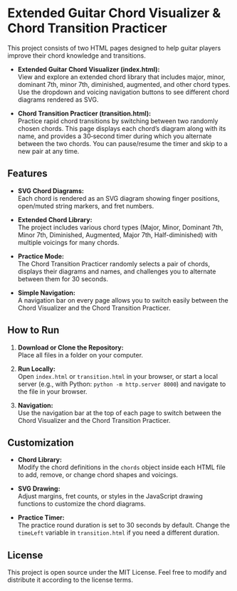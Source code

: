 # Extended Guitar Chord Visualizer & Chord Transition Practicer

This project consists of two HTML pages designed to help guitar players improve their chord knowledge and transitions.

- **Extended Guitar Chord Visualizer (index.html):**  
  View and explore an extended chord library that includes major, minor, dominant 7th, minor 7th, diminished, augmented, and other chord types. Use the dropdown and voicing navigation buttons to see different chord diagrams rendered as SVG.

- **Chord Transition Practicer (transition.html):**  
  Practice rapid chord transitions by switching between two randomly chosen chords. This page displays each chord’s diagram along with its name, and provides a 30‑second timer during which you alternate between the two chords. You can pause/resume the timer and skip to a new pair at any time.

## Features

- **SVG Chord Diagrams:**  
  Each chord is rendered as an SVG diagram showing finger positions, open/muted string markers, and fret numbers.
  
- **Extended Chord Library:**  
  The project includes various chord types (Major, Minor, Dominant 7th, Minor 7th, Diminished, Augmented, Major 7th, Half-diminished) with multiple voicings for many chords.

- **Practice Mode:**  
  The Chord Transition Practicer randomly selects a pair of chords, displays their diagrams and names, and challenges you to alternate between them for 30 seconds.

- **Simple Navigation:**  
  A navigation bar on every page allows you to switch easily between the Chord Visualizer and the Chord Transition Practicer.

## How to Run

1. **Download or Clone the Repository:**  
   Place all files in a folder on your computer.

2. **Run Locally:**  
   Open `index.html` or `transition.html` in your browser, or start a local server (e.g., with Python: `python -m http.server 8000`) and navigate to the file in your browser.

3. **Navigation:**  
   Use the navigation bar at the top of each page to switch between the Chord Visualizer and the Chord Transition Practicer.

## Customization

- **Chord Library:**  
  Modify the chord definitions in the `chords` object inside each HTML file to add, remove, or change chord shapes and voicings.

- **SVG Drawing:**  
  Adjust margins, fret counts, or styles in the JavaScript drawing functions to customize the chord diagrams.

- **Practice Timer:**  
  The practice round duration is set to 30 seconds by default. Change the `timeLeft` variable in `transition.html` if you need a different duration.

## License

This project is open source under the MIT License. Feel free to modify and distribute it according to the license terms.